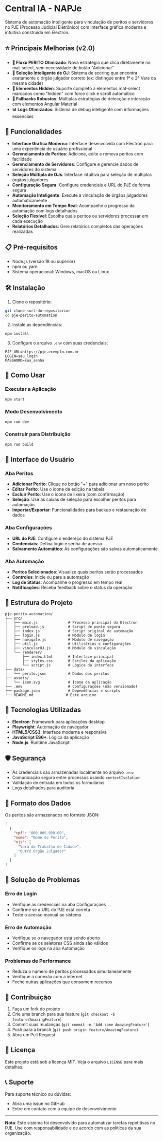 # Central IA - NAPJe

Sistema de automação inteligente para vinculação de peritos e servidores no PJE (Processo Judicial Eletrônico) com interface gráfica moderna e intuitiva construída em Electron.

## ⭐ Principais Melhorias (v2.0)

- **🎯 Fluxo PERITO Otimizado**: Nova estratégia que clica diretamente no mat-select, sem necessidade de botão "Adicionar"
- **🧠 Seleção Inteligente de OJ**: Sistema de scoring que encontra exatamente o órgão julgador correto (ex: distingue entre 1ª e 2ª Vara da mesma cidade)
- **💪 Elementos Hidden**: Suporte completo a elementos mat-select marcados como "hidden" com force click e scroll automático
- **🔄 Fallbacks Robustos**: Múltiplas estratégias de detecção e interação com elementos Angular Material
- **📊 Logs Otimizados**: Sistema de debug inteligente com informações essenciais

## 🚀 Funcionalidades

- **Interface Gráfica Moderna**: Interface desenvolvida com Electron para uma experiência de usuário profissional
- **Gerenciamento de Peritos**: Adicione, edite e remova peritos com facilidade
- **Gerenciamento de Servidores**: Configure e gerencie dados de servidores do sistema
- **Seleção Múltipla de OJs**: Interface intuitiva para seleção de múltiplos órgãos julgadores
- **Configuração Segura**: Configure credenciais e URL do PJE de forma segura
- **Automação Inteligente**: Execute a vinculação de órgãos julgadores automaticamente
- **Monitoramento em Tempo Real**: Acompanhe o progresso da automação com logs detalhados
- **Seleção Flexível**: Escolha quais peritos ou servidores processar em cada execução
- **Relatórios Detalhados**: Gere relatórios completos das operações realizadas

## 📋 Pré-requisitos

- Node.js (versão 18 ou superior)
- npm ou yarn
- Sistema operacional: Windows, macOS ou Linux

## 🛠️ Instalação

1. Clone o repositório:
```bash
git clone <url-do-repositorio>
cd pje-perito-automation
```

2. Instale as dependências:
```bash
npm install
```

3. Configure o arquivo `.env` com suas credenciais:
```env
PJE_URL=https://pje.exemplo.com.br
LOGIN=seu_login
PASSWORD=sua_senha
```

## 🚀 Como Usar

### Executar a Aplicação

```bash
npm start
```

### Modo Desenvolvimento

```bash
npm run dev
```

### Construir para Distribuição

```bash
npm run build
```

## 📱 Interface do Usuário

### Aba Peritos
- **Adicionar Perito**: Clique no botão "+" para adicionar um novo perito
- **Editar Perito**: Use o ícone de edição na tabela
- **Excluir Perito**: Use o ícone de lixeira (com confirmação)
- **Seleção**: Use as caixas de seleção para escolher peritos para automação
- **Importar/Exportar**: Funcionalidades para backup e restauração de dados

### Aba Configurações
- **URL do PJE**: Configure o endereço do sistema PJE
- **Credenciais**: Defina login e senha de acesso
- **Salvamento Automático**: As configurações são salvas automaticamente

### Aba Automação
- **Peritos Selecionados**: Visualize quais peritos serão processados
- **Controles**: Inicie ou pare a automação
- **Log de Status**: Acompanhe o progresso em tempo real
- **Notificações**: Receba feedback sobre o status da operação

## 📁 Estrutura do Projeto

```
pje-perito-automation/
├── src/
│   ├── main.js              # Processo principal do Electron
│   ├── preload.js           # Script de ponte segura
│   ├── index.js             # Script original de automação
│   ├── login.js             # Módulo de login
│   ├── navigate.js          # Módulo de navegação
│   ├── util.js              # Utilitários e configurações
│   ├── vincularOJ.js        # Módulo de vinculação
│   └── renderer/
│       ├── index.html       # Interface principal
│       ├── styles.css       # Estilos da aplicação
│       └── script.js        # Lógica da interface
├── data/
│   └── perito.json          # Dados dos peritos
├── assets/
│   └── icon.svg             # Ícone da aplicação
├── .env                     # Configurações (não versionado)
├── package.json             # Dependências e scripts
└── README.md               # Este arquivo
```

## 🔧 Tecnologias Utilizadas

- **Electron**: Framework para aplicações desktop
- **Playwright**: Automação de navegador
- **HTML5/CSS3**: Interface moderna e responsiva
- **JavaScript ES6+**: Lógica da aplicação
- **Node.js**: Runtime JavaScript

## 🛡️ Segurança

- As credenciais são armazenadas localmente no arquivo `.env`
- Comunicação segura entre processos usando `contextIsolation`
- Validação de entrada em todos os formulários
- Logs detalhados para auditoria

## 📝 Formato dos Dados

Os peritos são armazenados no formato JSON:

```json
[
  {
    "cpf": "000.000.000-00",
    "nome": "Nome do Perito",
    "ojs": [
      "Vara do Trabalho de Cidade",
      "Outro Órgão Julgador"
    ]
  }
]
```

## 🐛 Solução de Problemas

### Erro de Login
- Verifique as credenciais na aba Configurações
- Confirme se a URL do PJE está correta
- Teste o acesso manual ao sistema

### Erro de Automação
- Verifique se o navegador está sendo aberto
- Confirme se os seletores CSS ainda são válidos
- Verifique os logs na aba Automação

### Problemas de Performance
- Reduza o número de peritos processados simultaneamente
- Verifique a conexão com a internet
- Feche outras aplicações que consomem recursos

## 🤝 Contribuição

1. Faça um fork do projeto
2. Crie uma branch para sua feature (`git checkout -b feature/AmazingFeature`)
3. Commit suas mudanças (`git commit -m 'Add some AmazingFeature'`)
4. Push para a branch (`git push origin feature/AmazingFeature`)
5. Abra um Pull Request

## 📄 Licença

Este projeto está sob a licença MIT. Veja o arquivo `LICENSE` para mais detalhes.

## 📞 Suporte

Para suporte técnico ou dúvidas:
- Abra uma issue no GitHub
- Entre em contato com a equipe de desenvolvimento

---

**Nota**: Este sistema foi desenvolvido para automatizar tarefas repetitivas no PJE. Use com responsabilidade e de acordo com as políticas da sua organização.